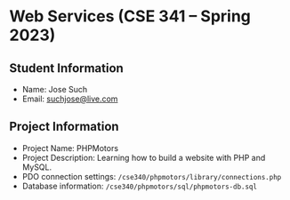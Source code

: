 # Web Services (CSE 341 – Spring 2023)

## Student Information

- Name: Jose Such
- Email: suchjose@live.com

## Project Information

- Project Name: PHPMotors
- Project Description: Learning how to build a website with PHP and MySQL.
- PDO connection settings: `/cse340/phpmotors/library/connections.php`
- Database information: `/cse340/phpmotors/sql/phpmotors-db.sql`
